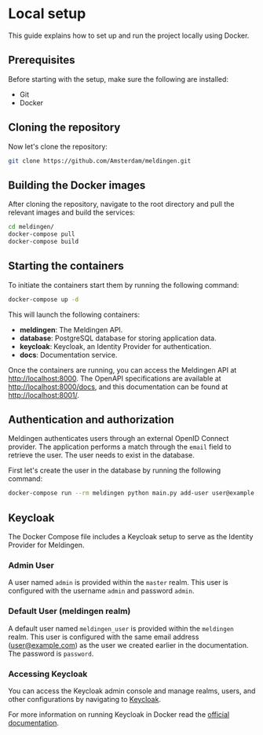 # Local setup
This guide explains how to set up and run the project locally using Docker.

## Prerequisites
Before starting with the setup, make sure the following are installed:

- Git
- Docker

## Cloning the repository
Now let's clone the repository:

```bash
git clone https://github.com/Amsterdam/meldingen.git
```

## Building the Docker images
After cloning the repository, navigate to the root directory and pull the
relevant images and build the services:

```bash
cd meldingen/
docker-compose pull
docker-compose build
```

## Starting the containers
To initiate the containers start them by running the following command:

```bash
docker-compose up -d
```

This will launch the following containers:

- **meldingen**: The Meldingen API.
- **database**: PostgreSQL database for storing application data.
- **keycloak**: Keycloak, an Identity Provider for authentication.
- **docs**: Documentation service.

Once the containers are running, you can access the Meldingen API at 
[http://localhost:8000](http://localhost:8000/docs). The OpenAPI specifications 
are available at [http://localhost:8000/docs](http://localhost:8000/docs), 
and this documentation can be found at [http://localhost:8001/](http://localhost:8001/).


## Authentication and authorization
Meldingen authenticates users through an external OpenID Connect  provider. The 
application performs a match through the `email` field to retrieve the user. The 
user needs to exist in the database.

First let's create the user in the database by running the following command:

```bash
docker-compose run --rm meldingen python main.py add-user user@example.com
```

## Keycloak

The Docker Compose file includes a Keycloak setup to serve as the Identity 
Provider for Meldingen.

### Admin User

A user named `admin` is provided within the `master` realm. This user is 
configured with the username `admin` and password `admin`.

### Default User (meldingen realm)

A default user named `meldingen_user` is provided within the `meldingen` realm. 
This user is configured with the same email address (user@example.com) as the 
user we created earlier in the documentation. The password is `password`.

### Accessing Keycloak

You can access the Keycloak admin console and manage realms, users, and other 
configurations by navigating to [Keycloak](http://localhost:8002/).

For more information on running Keycloak in Docker read the [official documentation](https://www.keycloak.org/getting-started/getting-started-docker).
